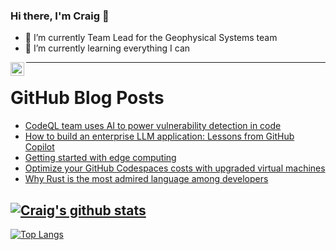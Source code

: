 ### Hi there, I'm Craig 👋

<!--
**CraigTeelFugro/CraigTeelFugro** is a ✨ _special_ ✨ repository because its `README.md` (this file) appears on your GitHub profile.

Here are some ideas to get you started:
-->

- 🔭 I’m currently Team Lead for the Geophysical Systems team
- 🌱 I’m currently learning everything I can

[<img align="left" alt="Craig Teel | LinkedIn" width="22px" src="https://cdn.jsdelivr.net/npm/simple-icons@v3/icons/linkedin.svg" />][linkedin]

---

# GitHub Blog Posts

<!-- BLOG-POST-LIST:START -->
- [CodeQL team uses AI to power vulnerability detection in code](https://github.blog/2023-09-12-codeql-team-uses-ai-to-power-vulnerability-detection-in-code/)
- [How to build an enterprise LLM application: Lessons from GitHub Copilot](https://github.blog/2023-09-06-how-to-build-an-enterprise-llm-application-lessons-from-github-copilot/)
- [Getting started with edge computing](https://github.blog/2023-09-01-getting-started-with-edge-computing/)
- [Optimize your GitHub Codespaces costs with upgraded virtual machines](https://github.blog/2023-08-31-how-github-reduces-costs-with-upgraded-codespaces/)
- [Why Rust is the most admired language among developers](https://github.blog/2023-08-30-why-rust-is-the-most-admired-language-among-developers/)
<!-- BLOG-POST-LIST:END -->

## [![Craig's github stats](https://github-readme-stats.vercel.app/api?username=craigteelfugro&show_icons=true&theme=radical)](https://github.com/anuraghazra/github-readme-stats)


[linkedin]: https://linkedin.com/in/craig-teel-b8786771
[![Top Langs](https://github-readme-stats.vercel.app/api/top-langs/?username=craigteelfugro&layout=compact)](https://github.com/anuraghazra/github-readme-stats)
